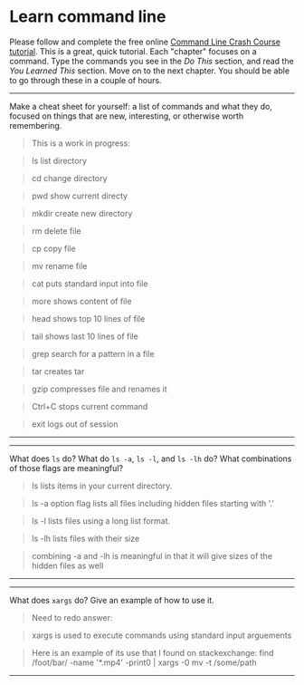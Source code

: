 # Learn command line

Please follow and complete the free online [Command Line Crash Course
tutorial](http://cli.learncodethehardway.org/book/). This is a great,
quick tutorial. Each "chapter" focuses on a command. Type the commands
you see in the _Do This_ section, and read the _You Learned This_
section. Move on to the next chapter. You should be able to go through
these in a couple of hours.


---

Make a cheat sheet for yourself: a list of commands and what they do, focused on things that are new, interesting, or otherwise worth remembering.

> This is a work in progress:

>ls 	  list directory

>cd	    change directory

>pwd	  show current directy

>mkdir  create new directory

>rm	    delete file

>cp	    copy file

>mv	    rename file

>cat	  puts standard input into file

>more	  shows content of file

>head	  shows top 10 lines of file

>tail	  shows last 10 lines of file

>grep	  search for a pattern in a file

>tar	  creates tar

>gzip	  compresses file and renames it

>Ctrl+C	stops current command

>exit	  logs out of session



---


---

What does `ls` do? What do `ls -a`, `ls -l`, and `ls -lh` do? What combinations of those flags are meaningful?

>ls lists items in your current directory. 

>ls -a option flag lists all files including hidden files starting with '.'

>ls -l lists files using a long list format.

>ls -lh lists files with their size

>combining -a and -lh is meaningful in that it will give sizes of the hidden files as well


---


---

What does `xargs` do? Give an example of how to use it.

>Need to redo answer:

>xargs is used to execute commands using standard input arguements

>Here is an example of its use that I found on stackexchange:
>find /foot/bar/ -name '*.mp4' -print0 | xargs -0 mv -t /some/path
---

